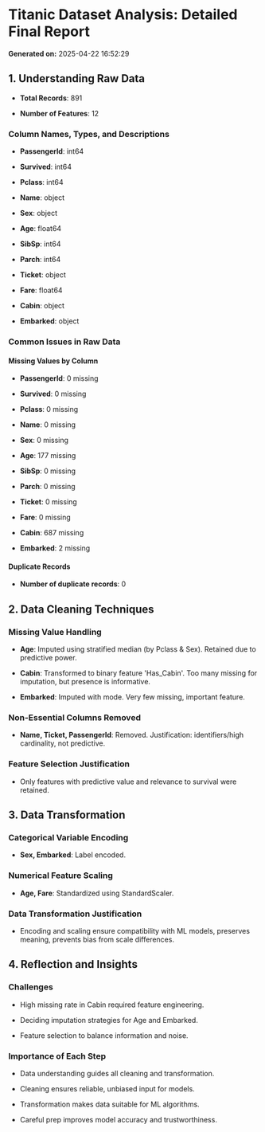# Titanic Dataset Analysis: Detailed Final Report

**Generated on:** 2025-04-22 16:52:29


## 1. Understanding Raw Data

- **Total Records**: 891

- **Number of Features**: 12


### Column Names, Types, and Descriptions

- **PassengerId**: int64

- **Survived**: int64

- **Pclass**: int64

- **Name**: object

- **Sex**: object

- **Age**: float64

- **SibSp**: int64

- **Parch**: int64

- **Ticket**: object

- **Fare**: float64

- **Cabin**: object

- **Embarked**: object


### Common Issues in Raw Data

#### Missing Values by Column

- **PassengerId**: 0 missing

- **Survived**: 0 missing

- **Pclass**: 0 missing

- **Name**: 0 missing

- **Sex**: 0 missing

- **Age**: 177 missing

- **SibSp**: 0 missing

- **Parch**: 0 missing

- **Ticket**: 0 missing

- **Fare**: 0 missing

- **Cabin**: 687 missing

- **Embarked**: 2 missing


#### Duplicate Records

- **Number of duplicate records**: 0


## 2. Data Cleaning Techniques

### Missing Value Handling

- **Age**: Imputed using stratified median (by Pclass & Sex). Retained due to predictive power.

- **Cabin**: Transformed to binary feature 'Has_Cabin'. Too many missing for imputation, but presence is informative.

- **Embarked**: Imputed with mode. Very few missing, important feature.


### Non-Essential Columns Removed

- **Name, Ticket, PassengerId**: Removed. Justification: identifiers/high cardinality, not predictive.


### Feature Selection Justification

- Only features with predictive value and relevance to survival were retained.


## 3. Data Transformation

### Categorical Variable Encoding

- **Sex, Embarked**: Label encoded.

### Numerical Feature Scaling

- **Age, Fare**: Standardized using StandardScaler.


### Data Transformation Justification

- Encoding and scaling ensure compatibility with ML models, preserves meaning, prevents bias from scale differences.


## 4. Reflection and Insights

### Challenges

- High missing rate in Cabin required feature engineering.

- Deciding imputation strategies for Age and Embarked.

- Feature selection to balance information and noise.


### Importance of Each Step

- Data understanding guides all cleaning and transformation.

- Cleaning ensures reliable, unbiased input for models.

- Transformation makes data suitable for ML algorithms.

- Careful prep improves model accuracy and trustworthiness.
